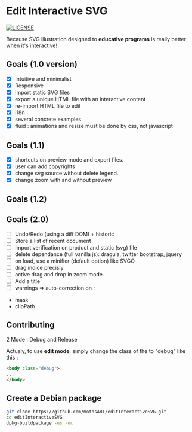 # Edit Interactive SVG

[![LICENSE](https://img.shields.io/badge/license-BSD-blue.svg)](LICENSE)

Because SVG illustration designed to **educative programs** is really better when it's interactive!

## Goals (1.0 version)

- [x] Intuitive and minimalist
- [x] Responsive
- [x] import static SVG files
- [x] export a unique HTML file with an interactive content
- [x] re-import HTML file to edit
- [x] i18n
- [x] several concrete examples
- [x] fluid : animations and resize must be done by css, not javascript

## Goals (1.1)

- [x] shortcuts on preview mode and export files.
- [x] user can add copyrights
- [x] change svg source without delete legend.
- [x] change zoom with and without preview

## Goals (1.2)

## Goals (2.0)

- [ ] Undo/Redo (using a diff DOM) + historic
- [ ] Store a list of recent document
- [ ] Import verification on product and static (svg) file
- [ ] delete dependance (full vanilla js): dragula, twitter bootstrap, jquery
- [ ] on load, use a minifier (default option) like SVGO
- [ ] drag indice precisly
- [ ] active drag and drop in zoom mode.
- [ ] Add a title
- [ ] warnings => auto-correction on :

- mask
- clipPath

## Contributing

2 Mode : Debug and Release

Actualy, to use **edit mode**, simply change the class of the <body> to "debug" like this :

```html
<body class="debug">
...
</body>
```

## Create a Debian package

```sh
git clone https://github.com/mothsART/editInteractiveSVG.git
cd editInteractiveSVG
dpkg-buildpackage -us -uc
```

